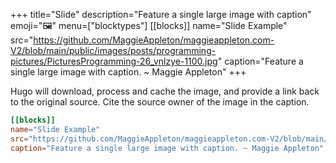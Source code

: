 +++
title="Slide"
description="Feature a single large image with caption"
emoji="🖼️"
menu=["blocktypes"]
[[blocks]]
name="Slide Example"
src="https://github.com/MaggieAppleton/maggieappleton.com-V2/blob/main/public/images/posts/programming-pictures/PicturesProgramming-26_vnlzye-1100.jpg"
caption="Feature a single large image with caption. ~ Maggie Appleton"
+++

Hugo will download, process and cache the image, and provide a link back to the original source. Cite the source owner of the image in the caption.

```toml
[[blocks]]
name="Slide Example"
src="https://github.com/MaggieAppleton/maggieappleton.com-V2/blob/main/public/images/posts/programming-pictures/PicturesProgramming-26_vnlzye-1100.jpg"
caption="Feature a single large image with caption. ~ Maggie Appleton"
```
